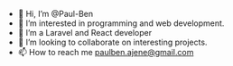 - 👋 Hi, I’m @Paul-Ben
- 👀 I’m interested in programming and web development.
- 🌱 I’m a Laravel and React developer
- 💞️ I’m looking to collaborate on interesting projects.
- 📫 How to reach me paulben.ajene@gmail.com

<!---
Paul-Ben/Paul-Ben is a ✨ special ✨ repository because its `README.md` (this file) appears on your GitHub profile.
You can click the Preview link to take a look at your changes.
--->
